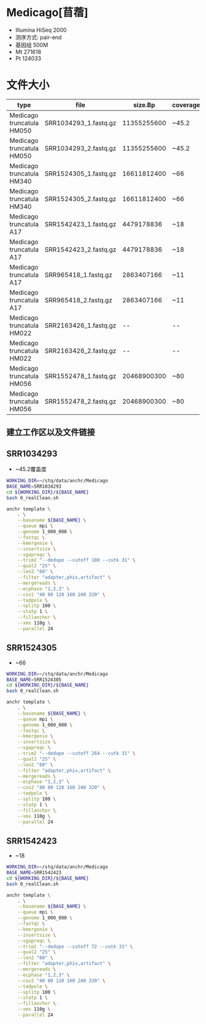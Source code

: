 # Medicago[苜蓿]
+ Illumina HiSeq 2000
+ 测序方式: pair-end
+ 基因组 500M
+ Mt	271618
+ Pt	124033

# 文件大小
| type | file | size.Bp | coverage |
| --- | --- | --- | --- |
| Medicago truncatula HM050 | SRR1034293_1.fastq.gz | 11355255600 | ~45.2 |
| Medicago truncatula HM050 | SRR1034293_2.fastq.gz | 11355255600 | ~45.2 |
| Medicago truncatula HM340 | SRR1524305_1.fastq.gz | 16611812400 | ~66 |
| Medicago truncatula HM340 | SRR1524305_2.fastq.gz | 16611812400 | ~66 |
| Medicago truncatula A17 | SRR1542423_1.fastq.gz |  4479178836 | ~18 |
| Medicago truncatula A17 | SRR1542423_2.fastq.gz |  4479178836 | ~18 |
| Medicago truncatula A17 | SRR965418_1.fastq.gz  |  2863407166 | ~11 |
| Medicago truncatula A17 | SRR965418_2.fastq.gz  |  2863407166 | ~11 |
| Medicago truncatula HM022 | SRR2163426_1.fastq.gz | -- | -- |
| Medicago truncatula HM022 | SRR2163426_2.fastq.gz | -- | -- |
| Medicago truncatula HM056 | SRR1552478_1.fastq.gz | 20468900300 | ~80 |
| Medicago truncatula HM056 | SRR1552478_2.fastq.gz | 20468900300 | ~80 |

## 建立工作区以及文件链接

## SRR1034293
+ ~45.2覆盖度

```bash
WORKING_DIR=~/stq/data/anchr/Medicago
BASE_NAME=SRR1034293
cd ${WORKING_DIR}/${BASE_NAME}
bash 0_realClean.sh

anchr template \
    . \
    --basename ${BASE_NAME} \
    --queue mpi \
    --genome 1_000_000 \
    --fastqc \
    --kmergenie \
    --insertsize \
    --sgapreqc \
    --trim2 "--dedupe --cutoff 180 --cutk 31" \
    --qual2 "25" \
    --len2 "60" \
    --filter "adapter,phix,artifact" \
    --mergereads \
    --ecphase "1,2,3" \
    --cov2 "40 80 120 160 240 320" \
    --tadpole \
    --splitp 100 \
    --statp 1 \
    --fillanchor \
    --xmx 110g \
    --parallel 24
```

## SRR1524305
+ ~66

```bash
WORKING_DIR=~/stq/data/anchr/Medicago
BASE_NAME=SRR1524305
cd ${WORKING_DIR}/${BASE_NAME}
bash 0_realClean.sh

anchr template \
    . \
    --basename ${BASE_NAME} \
    --queue mpi \
    --genome 1_000_000 \
    --fastqc \
    --kmergenie \
    --insertsize \
    --sgapreqc \
    --trim2 "--dedupe --cutoff 264 --cutk 31" \
    --qual2 "25" \
    --len2 "60" \
    --filter "adapter,phix,artifact" \
    --mergereads \
    --ecphase "1,2,3" \
    --cov2 "40 80 120 160 240 320" \
    --tadpole \
    --splitp 100 \
    --statp 1 \
    --fillanchor \
    --xmx 110g \
    --parallel 24
```

## SRR1542423
+ ~18

```bash
WORKING_DIR=~/stq/data/anchr/Medicago
BASE_NAME=SRR1542423
cd ${WORKING_DIR}/${BASE_NAME}
bash 0_realClean.sh

anchr template \
    . \
    --basename ${BASE_NAME} \
    --queue mpi \
    --genome 1_000_000 \
    --fastqc \
    --kmergenie \
    --insertsize \
    --sgapreqc \
    --trim2 "--dedupe --cutoff 72 --cutk 31" \
    --qual2 "25" \
    --len2 "60" \
    --filter "adapter,phix,artifact" \
    --mergereads \
    --ecphase "1,2,3" \
    --cov2 "40 80 120 160 240 320" \
    --tadpole \
    --splitp 100 \
    --statp 1 \
    --fillanchor \
    --xmx 110g \
    --parallel 24
```
